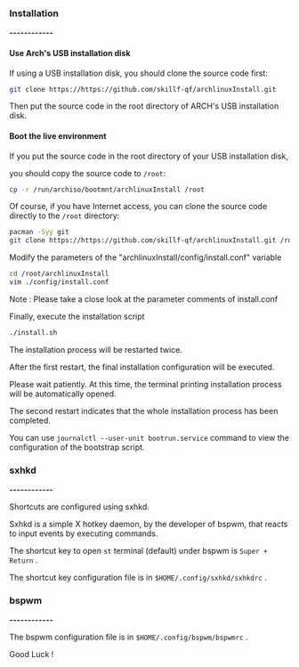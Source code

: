 ### Installation

**------------**

#### Use Arch's USB installation disk

If using a USB installation disk, you should clone the source code first:

```bash
git clone https://https://github.com/skillf-qf/archlinuxInstall.git
```

Then put the source code in the root directory of ARCH's USB installation disk.

#### Boot the live environment

If you put the source code in the root directory of your USB installation disk,

you should copy the source code to `/root`:

```bash
cp -r /run/archiso/bootmnt/archlinuxInstall /root
```

Of course, if you have Internet access, you can clone the source code directly to the `/root` directory:

```bash
pacman -Syy git
git clone https://https://github.com/skillf-qf/archlinuxInstall.git /root/archlinuxInstall
```

Modify the parameters of the "archlinuxInstall/config/install.conf" variable

```bash
cd /root/archlinuxInstall
vim ./config/install.conf
```

Note : Please take a close look at the parameter comments of install.conf

Finally, execute the installation script

```bash
./install.sh
```

The installation process will be restarted twice.

After the first restart, the final installation configuration will be executed.

Please wait patiently. At this time, the terminal printing installation process will be automatically opened.

The second restart indicates that the whole installation process has been completed.

You can use `journalctl --user-unit bootrun.service` command to view the configuration of the bootstrap script.



### sxhkd

**------------**

Shortcuts are configured using sxhkd.

Sxhkd is a simple X hotkey daemon, by the developer of bspwm, that reacts to input events by executing commands.

The shortcut key to open `st` terminal (default) under bspwm is `Super + Return` .

The shortcut key configuration file is in `$HOME/.config/sxhkd/sxhkdrc` .



### bspwm

**------------**

The bspwm configuration file is in `$HOME/.config/bspwm/bspwmrc` .





Good Luck  !
